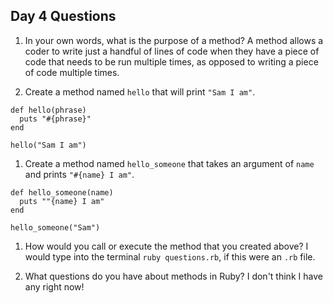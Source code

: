 ## Day 4 Questions

1. In your own words, what is the purpose of a method?
A method allows a coder to write just a handful of lines of code when they have a piece of code that needs to be run multiple times, as opposed to writing a piece of code multiple times.

1. Create a method named `hello` that will print `"Sam I am"`.
```
def hello(phrase)
  puts "#{phrase}"
end

hello("Sam I am")
```

1. Create a method named `hello_someone` that takes an argument of `name` and prints `"#{name} I am"`.
```
def hello_someone(name)
  puts ""{name} I am"
end

hello_someone("Sam")
```

1. How would you call or execute the method that you created above?
I would type into the terminal `ruby questions.rb`, if this were an `.rb` file.

1. What questions do you have about methods in Ruby?
I don't think I have any right now!
